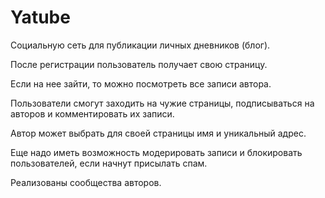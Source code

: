 # Yatube



Социальную сеть для публикации личных дневников (блог).

После регистрации пользователь получает свою страницу.

Если на нее зайти, то можно посмотреть все записи автора.

Пользователи смогут заходить на чужие страницы, подписываться на авторов и комментировать их записи.

Автор может выбрать для своей страницы имя и уникальный адрес.

Еще надо иметь возможность модерировать записи и блокировать пользователей, если начнут присылать спам.

Реализованы сообщества авторов.

